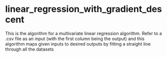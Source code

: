 # linear_regression_with_gradient_descent
This is the algorithm for a multivariate linear regression algorithm. Refer to a .csv file as an input (with the first column being the output) and this algorithm maps given inputs to desired outputs by fitting a straight line through all the datasets
